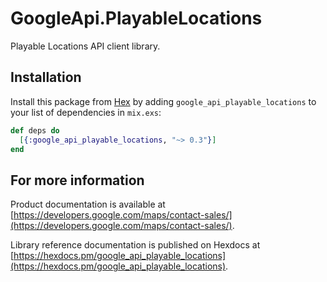 # GoogleApi.PlayableLocations

Playable Locations API client library.



## Installation

Install this package from [Hex](https://hex.pm) by adding
`google_api_playable_locations` to your list of dependencies in `mix.exs`:

```elixir
def deps do
  [{:google_api_playable_locations, "~> 0.3"}]
end
```

## For more information

Product documentation is available at [https://developers.google.com/maps/contact-sales/](https://developers.google.com/maps/contact-sales/).

Library reference documentation is published on Hexdocs at
[https://hexdocs.pm/google_api_playable_locations](https://hexdocs.pm/google_api_playable_locations).

